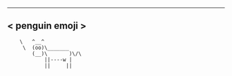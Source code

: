  _______________
< penguin emoji >
 ---------------
        \   ^__^
         \  (oo)\_______
            (__)\       )\/\
                ||----w |
                ||     ||
